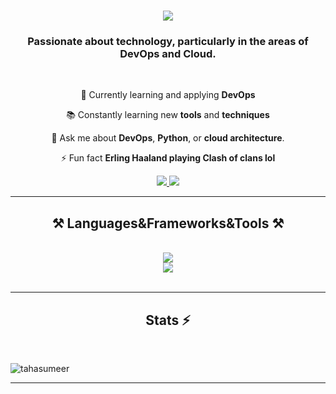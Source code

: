 <h1 align="center">
    <img src="https://readme-typing-svg.herokuapp.com?font=Roboto+Black&size=35&center=true&vCenter=true&width=500&height=70&duration=4000&pause=1000&color=8A2BE2&lines=Hello!+👋;I'm+Taha+Sumeer!;" />
</h1>


<h3 align="center">Passionate about technology, particularly in the areas of DevOps and Cloud.</h3>

<br/>

<div align="center">
 
 🔭 Currently learning and applying **DevOps**
 
 📚 Constantly learning new **tools** and **techniques**

💬 Ask me about **DevOps**, **Python**, or **cloud architecture**.

⚡ Fun fact **Erling Haaland playing Clash of clans lol**

 </div>
 
<div align="center"> 
  <a href="mailto:itahasumeeer@gmail.com">
    <img src="https://img.shields.io/badge/Gmail-333333?style=for-the-badge&logo=gmail&logoColor=red" />
  </a>
  <a href="https://www.linkedin.com/in/taha-sumeer-uz-zaman/" target="_blank">
    <img src="https://img.shields.io/badge/LinkedIn-0077B5?style=for-the-badge&logo=linkedin&logoColor=white" target="_blank" />
  </a>
 
</div>

 <hr/>
 
<h2 align="center">⚒️ Languages&Frameworks&Tools ⚒️</h2>
<br/>
<div align="center">
    <img src="https://skillicons.dev/icons?i=linux,git,python,html,css,flask,vscode,github,aws" /><br>
    <img src="https://skillicons.dev/icons?i=jenkins,docker,kubernetes,terraform,ansible,grafana" /><br>
</div>

<br/>
<hr/>

<h2 align="center">Stats ⚡</h2>
<br>



<p align="center">
</p>



<p><img align="center" src="https://github-readme-streak-stats.herokuapp.com/?user=tahasumeer&" alt="tahasumeer" /></p>

    
</div>

<hr/>

